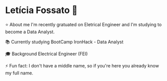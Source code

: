 # Letícia Fossato :cherry_blossom:

⭐️ About me
I'm recently gratuated on Eletrical Engineer and I'm studying to become a Data Analyst.

📚 Currently studying
BootCamp IronHack - Data Analyst

🎓 Background
Electrical Engineer (FEI)

⚡ Fun fact:
I don't have a middle name, so if you're here you already know my full name.

<!--
**leticiafossato/leticiafossato** is a ✨ _special_ ✨ repository because its `README.md` (this file) appears on your GitHub profile.

Here are some ideas to get you started:

- 🔭 I’m currently working on ...
- 🌱 I’m currently learning ...
- 👯 I’m looking to collaborate on ...
- 🤔 I’m looking for help with ...
- 💬 Ask me about ...
- 📫 How to reach me: ...
- 😄 Pronouns: ...
- ⚡ Fun fact: ...
-->
